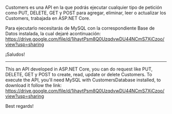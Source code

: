 Customers es una API en la que podrás ejecutar cualquier tipo de petición como PUT, DELETE, GET y POST para agregar, eliminar, leer o actualizar los Customers, trabajada en ASP.NET Core.

Para ejecutarlo necesitarás de MySQL con la correspondiente Base de Datos instalada, la cual dejaré acontinuación:
https://drive.google.com/file/d/1ihaytPsm8Q0UzqdvwDU44NCmS7XjCzoo/view?usp=sharing

¡Saludos!

----------------------------------------------------------------------------------

This an API developed in ASP.NET Core, you can do request like PUT, DELETE, GET y POST to create, read, update or delete Customers.
To execute the API, you'll need MySQL with CustomersDatabase installed, to download it follow the link:
https://drive.google.com/file/d/1ihaytPsm8Q0UzqdvwDU44NCmS7XjCzoo/view?usp=sharing

Best regards!
